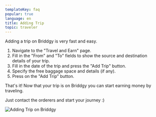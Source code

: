 ```yaml
---
templateKey: faq
popular: true
language: en
title: Adding Trip
topic: traveler
---
```


Adding a trip on Briddgy is very fast and easy.

1. Navigate to the "Travel and Earn" page.
2. Fill in the "From" and "To" fields to show the source and destination details of your trip.
3. Fill in the date of the trip and press the "Add Trip" button.
4. Specify the free baggage space and details (if any).
5. Press on the "Add Trip" button.

That's it! Now that your trip is on Briddgy you can start earning money by traveling.

Just contact the orderers and start your journey :)

![Adding Trip on Briddgy](/assets/add_trip.gif "Adding Trip")
